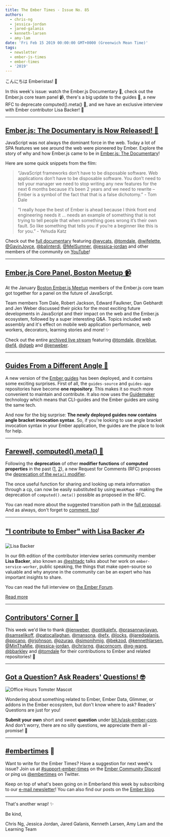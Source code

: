 ```yaml
---
title: The Ember Times - Issue No. 85
authors:
  - chris-ng
  - jessica-jordan
  - jared-galanis
  - kenneth-larsen
  - amy-lam
date: 'Fri Feb 15 2019 00:00:00 GMT+0000 (Greenwich Mean Time)'
tags:
  - newsletter
  - ember-js-times
  - ember-times
  - '2019'
---
```



こんにちは Emberistas! 🐹

In this week's issue: watch the Ember.js Documentary 🍿, check out the Ember.js core team panel 📹, there's a big update to the guides 📐, a new RFC to deprecate computed().meta() 🚀, and we have an exclusive interview with Ember contributor Lisa Backer! 🎉

---

## [Ember.js: The Documentary is Now Released! 🍿](https://twitter.com/honeypotio/status/1094974913725849606)

<!--alex ignore spa-->
JavaScript was not always the dominant force in the web. Today a lot of SPA features we see around the web were pioneered by Ember. Explore the story of why and how Ember.js came to be in [Ember.js: The Documentary](http://videos.honeypot.io/emberjs-documentary-2019/)!

Here are some quick snippets from the film:

> “JavaScript frameworks don’t have to be disposable software. Web applications don’t have to be disposable software. You don’t need to tell your manager we need to stop writing any new features for the next 6 months because it’s been 2 years and we need to rewrite – Ember is a symbol of the fact that that is a false dichotomy.” - Tom Dale

> “I really hope the best of Ember is ahead because I think front end engineering needs it … needs an example of something that is not trying to tell people that when something goes wrong it’s their own fault. So like something that tells you if you’re a beginner like this is for you.” - Yehuda Katz

Check out the [full documentary](https://www.youtube.com/watch?v=Cvz-9ccflKQ) featuring [@wycats](https://github.com/wycats), [@tomdale](https://github.com/tomdale), [@wifelette](https://github.com/wifelette), [@GavinJoyce](https://github.com/GavinJoyce), [@balinterdi](https://github.com/balinterdi), [@MelSumner](https://github.com/MelSumner), [@jessica-jordan](https://github.com/jessica-jordan) and other members of the community on [YouTube](https://www.youtube.com/watch?v=Cvz-9ccflKQ)!

---

## [Ember.js Core Panel, Boston Meetup 📹](https://www.youtube.com/watch?v=Jp4jrwz4zV8&feature=youtu.be&t=105)

At the January [Boston Ember.js Meetup](https://www.meetup.com/Boston-Ember-js/) members of the Ember.js core team got together for a panel on the future of JavaScript.

Team members Tom Dale, Robert Jackson, Edward Faulkner, Dan Gebhardt and Jen Weber discussed their picks for the most exciting future developments in JavaScript and their impact on the web and the Ember.js ecosystem, followed by a super interesting Q&A. Topics included web assembly and it's effect on mobile web application performance, web workers, decorators, learning stories and more! ✨

Check out the entire [archived live stream](https://www.youtube.com/watch?v=Jp4jrwz4zV8&feature=youtu.be&t=105) featuring [@tomdale](https://github.com/tomdale), [@rwjblue](https://github.com/rwjblue), [@ef4](https://github.com/ef4), [@dgeb](https://github.com/dgeb) and [@jenweber](https://github.com/jenweber).

---

## [Guides From a Different Angle 📐](https://guides.emberjs.com/release/)

A new version of the [Ember guides](https://guides.emberjs.com/release/) has been deployed, and it contains some exciting surprises. First of all, the `guides-source` and `guides-app` repositories have become **one repository**. This makes it so much more convenient to maintain and contribute. It also now uses the [Guidemaker](https://github.com/empress/guidemaker) technology which means that CLI-guides and the Ember guides are using the same tech.

And now for the big surprise: **The newly deployed guides now contains angle bracket invocation syntax**. So, if you're looking to use angle bracket invocation syntax in your Ember application, the guides are the place to look for help.

---

## [Farewell, computed().meta() 👋](https://github.com/emberjs/rfcs/pull/441)

Following the **deprecation** of other **modifier functions** of **computed properties** in the past ([1](https://emberjs.github.io/rfcs/0375-deprecate-computed-property-modifier.html), [2](https://emberjs.github.io/rfcs/0370-deprecate-computed-volatile.html)),
a new Request for Comments (RFC) proposes the [deprecation of the `meta()` modifier](https://github.com/emberjs/rfcs/pull/441).

The once useful function for sharing and looking up meta information through a cp, can now be easily substituted by using `WeakMap`s - making the deprecation of `computed().meta()` possible as proposed in the RFC.

You can read more about the suggested transition path in the [full proposal](https://github.com/emberjs/rfcs/blob/51b57a865a3c58393c44d73f1c4931878c994eef/text/0000-deprecate-computed-meta.md). And as always, don't forget to [comment, too](https://github.com/emberjs/rfcs/pull/441)!

---

## ["I contribute to Ember" with Lisa Backer ✍️](https://discuss.emberjs.com/t/i-contribute-to-ember-with-lisa-backer/16168)

<div class="float-right padded portrait-frame">
  <img alt="Lisa Backer" title="Lisa Backer - Contributor to Ember" src="/images/blog/emberjstimes/lisabacker.jpeg" />
</div>

In our 6th edition of the contributor interview series community member **Lisa Backer**, also known as [@eshtadc](https://github.com/eshtadc) talks about her work on `ember-service-worker`, public speaking, the things that make open-source so valuable and why anyone in the community can be an expert who has important insights to share.

You can read the full interview on [the Ember Forum](https://discuss.emberjs.com/t/i-contribute-to-ember-with-lisa-backer/16168).

<a class="ember-button ember-button--centered" href="https://discuss.emberjs.com/t/i-contribute-to-ember-with-lisa-backer/16168">Read more</a>

---

## [Contributors' Corner 👏](https://guides.emberjs.com/release/contributing/repositories/)

<p>This week we'd like to thank <a href="https://github.com/jenweber" target="gh-user">@jenweber</a>, <a href="https://github.com/optikalefx" target="gh-user">@optikalefx</a>, <a href="https://github.com/prasannavijayan" target="gh-user">@prasannavijayan</a>, <a href="https://github.com/samselikoff" target="gh-user">@samselikoff</a>, <a href="https://github.com/patocallaghan" target="gh-user">@patocallaghan</a>, <a href="https://github.com/mansona" target="gh-user">@mansona</a>, <a href="https://github.com/efx" target="gh-user">@efx</a>, <a href="https://github.com/locks" target="gh-user">@locks</a>, <a href="https://github.com/jaredgalanis" target="gh-user">@jaredgalanis</a>, <a href="https://github.com/ppcano" target="gh-user">@ppcano</a>, <a href="https://github.com/jrjohnson" target="gh-user">@jrjohnson</a>, <a href="https://github.com/pzuraq" target="gh-user">@pzuraq</a>, <a href="https://github.com/simonihmig" target="gh-user">@simonihmig</a>, <a href="https://github.com/bekzod" target="gh-user">@bekzod</a>, <a href="https://github.com/kennethlarsen" target="gh-user">@kennethlarsen</a>, <a href="https://github.com/MinThaMie" target="gh-user">@MinThaMie</a>, <a href="https://github.com/jessica-jordan" target="gh-user">@jessica-jordan</a>, <a href="https://github.com/chrisrng" target="gh-user">@chrisrng</a>, <a href="https://github.com/acorncom" target="gh-user">@acorncom</a>, <a href="https://github.com/xg-wang" target="gh-user">@xg-wang</a>, <a href="https://github.com/bbarkley" target="gh-user">@bbarkley</a> and <a href="https://github.com/tomdale" target="gh-user">@tomdale</a> for their contributions to Ember and related repositories! 💖</p>

---

## [Got a Question? Ask Readers' Questions! 🤓](https://docs.google.com/forms/d/e/1FAIpQLScqu7Lw_9cIkRtAiXKitgkAo4xX_pV1pdCfMJgIr6Py1V-9Og/viewform)

<div class="blog-row">
  <img class="float-right small transparent padded" alt="Office Hours Tomster Mascot" title="Readers' Questions" src="/images/tomsters/officehours.png" />

  <p>Wondering about something related to Ember, Ember Data, Glimmer, or addons in the Ember ecosystem, but don't know where to ask? Readers’ Questions are just for you!</p>

<p><strong>Submit your own</strong> short and sweet <strong>question</strong> under <a href="https://bit.ly/ask-ember-core" target="rq">bit.ly/ask-ember-core</a>. And don’t worry, there are no silly questions, we appreciate them all - promise! 🤞</p>

</div>

---

## [#embertimes](https://emberjs.com/blog/tags/newsletter.html) 📰

Want to write for the Ember Times? Have a suggestion for next week's issue? Join us at [#support-ember-times](https://discordapp.com/channels/480462759797063690/485450546887786506) on the [Ember Community Discord](https://discordapp.com/invite/zT3asNS) or ping us [@embertimes](https://twitter.com/embertimes) on Twitter.

Keep on top of what's been going on in Emberland this week by subscribing to our [e-mail newsletter](https://the-emberjs-times.ongoodbits.com/)! You can also find our posts on the [Ember blog](https://emberjs.com/blog/tags/newsletter.html).

---


That's another wrap! ✨

Be kind,

Chris Ng, Jessica Jordan, Jared Galanis, Kenneth Larsen, Amy Lam and the Learning Team

